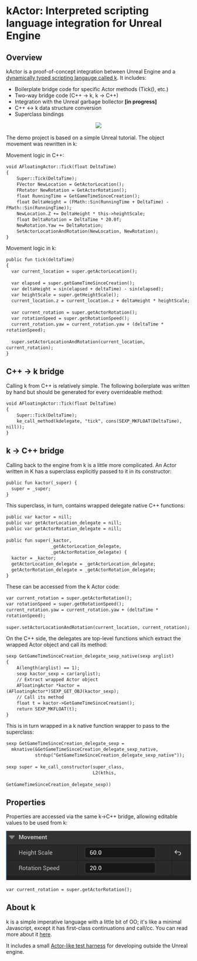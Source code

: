 kActor: Interpreted scripting language integration for Unreal Engine
======

## Overview

kActor is a proof-of-concept integration between Unreal Engine and a [dynamically typed scripting langauge called k](https://github.com/GregoryTravis/k). It includes:

* Boilerplate bridge code for specific Actor methods (Tick(), etc.)
* Two-way bridge code (C++ -> k, k -> C++)
* Integration with the Unreal garbage bollector **\[in progress\]**
* C++ <-> k data structure conversion
* Superclass bindings

<p align="center">
  <img src="https://raw.githubusercontent.com/GregoryTravis/kActor/master/screenshots/kActor.mp4">
</p>

The demo project is based on a simple Unreal tutorial. The object movement was rewritten in k:

Movement logic in C++:

```
void AFloatingActor::Tick(float DeltaTime)
{
    Super::Tick(DeltaTime);
    FVector NewLocation = GetActorLocation();
    FRotator NewRotation = GetActorRotation();
    float RunningTime = GetGameTimeSinceCreation();
    float DeltaHeight = (FMath::Sin(RunningTime + DeltaTime) - FMath::Sin(RunningTime));
    NewLocation.Z += DeltaHeight * this->heightScale;
    float DeltaRotation = DeltaTime * 20.0f;
    NewRotation.Yaw += DeltaRotation;
    SetActorLocationAndRotation(NewLocation, NewRotation);
}
```

Movement logic in k:

```
public fun tick(deltaTime)
{
  var current_location = super.getActorLocation();

  var elapsed = super.getGameTimeSinceCreation();
  var deltaHeight = sin(elapsed + deltaTime) - sin(elapsed);
  var heightScale = super.getHeightScale();
  current_location.z = current_location.z + deltaHeight * heightScale;

  var current_rotation = super.getActorRotation();
  var rotationSpeed = super.getRotationSpeed();
  current_rotation.yaw = current_rotation.yaw + (deltaTime * rotationSpeed);

  super.setActorLocationAndRotation(current_location, current_rotation);
}
```

## C++ -> k bridge

Calling k from C++ is relatively simple. The following boilerplate was written by hand but should be generated for every overrideable method:

```
void AFloatingActor::Tick(float DeltaTime)
{
    Super::Tick(DeltaTime);
    ke_call_method(kdelegate, "tick", cons(SEXP_MKFLOAT(DeltaTime), nill));
}
```

## k -> C++ bridge

Calling back to the engine from k is a little more complicated. An Actor written in K has a superclass explicitly passed to it in its constructor:

```
public fun kactor(_super) {
  super = _super;
}
```

This superclass, in turn, contains wrapped delegate native C++ functions:

```
public var kactor = nill;
public var getActorLocation_delegate = nill;
public var getActorRotation_delegate = nill;

public fun super(_kactor,
                 _getActorLocation_delegate,
                 _getActorRotation_delegate) {
  kactor = _kactor;
  getActorLocation_delegate = _getActorLocation_delegate;
  getActorRotation_delegate = _getActorRotation_delegate;
}
```

These can be accessed from the k Actor code:

```
var current_rotation = super.getActorRotation();
var rotationSpeed = super.getRotationSpeed();
current_rotation.yaw = current_rotation.yaw + (deltaTime * rotationSpeed);

super.setActorLocationAndRotation(current_location, current_rotation);
```

On the C++ side, the delegates are top-level functions which extract the wrapped Actor object and call its method:

```
sexp GetGameTimeSinceCreation_delegate_sexp_native(sexp arglist)
{
    A(length(arglist) == 1);
    sexp kactor_sexp = car(arglist);
    // Extract wrapped Actor object
    AFloatingActor *kactor = (AFloatingActor*)SEXP_GET_OBJ(kactor_sexp);
    // Call its method
    float t = kactor->GetGameTimeSinceCreation();
    return SEXP_MKFLOAT(t);
}
```

This is in turn wrapped in a k native function wrapper to pass to the superclass:

```
sexp GetGameTimeSinceCreation_delegate_sexp =
  mknative(&GetGameTimeSinceCreation_delegate_sexp_native,
           strdup("GetGameTimeSinceCreation_delegate_sexp_native"));

sexp super = ke_call_constructor(super_class,
                                 L2(kthis,
                                    GetGameTimeSinceCreation_delegate_sexp))
```

## Properties

Properties are accessed via the same k->C++ bridge, allowing editable values to be used from k:

<p align="center">
  <img src="https://raw.githubusercontent.com/GregoryTravis/kActor/master/screenshots/properties.png">
</p>

```
var current_rotation = super.getActorRotation();
```

## About k

k is a simple imperative language with a little bit of OO; it's like a minimal Javascript, except it has first-class continuations and call/cc. You can read more about it [here](https://github.com/GregoryTravis/k).

It includes a small [Actor-like test harness](https://github.com/GregoryTravis/k/blob/main/src/KActor.cpp) for developing outside the Unreal engine.
